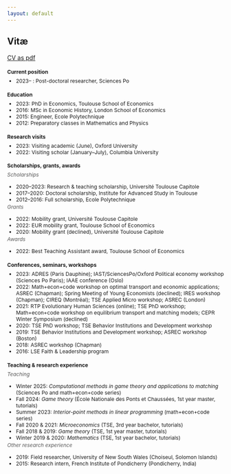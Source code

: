 ```yaml
---
layout: default
---
```


<style type="text/css">
  h4 {
    font-size: 12px;
  }
  h6 {
    font-size: 12px;
    color:#595959;
    font-weight: 400;
  }
  ul {
    font-size: 12px;
  }
  h6 + ul {
    margin-top: -15px;
  }
  h4 + ul {
    margin-top: -10px;
  }
  h4 + h6 {
    margin-top: -10px;
  }
  ul + h6 {
    margin-top: -10px;
  }
</style>


## Vitæ

[CV as pdf](/assets/CV_AJacquet.pdf)


#### Current position

- 2023– : Post-doctoral researcher, Sciences Po


#### Education

- 2023: PhD in Economics, Toulouse School of Economics
- 2016: MSc in Economic History, London School of Economics
- 2015: Engineer, Ecole Polytechnique
- 2012: Preparatory classes in Mathematics and Physics

#### Research visits

- 2023: Visiting academic (June), Oxford University
- 2022: Visiting scholar (January–July), Columbia University


#### Scholarships, grants, awards

###### Scholarships
- 2020–2023: Research & teaching scholarship, Université Toulouse Capitole
- 2017–2020: Doctoral scholarship, Institute for Advanced Study in Toulouse
- 2012–2016: Full scholarship, Ecole Polytechnique

###### Grants
- 2022: Mobility grant, Université Toulouse Capitole
- 2022: EUR mobility grant, Toulouse School of Economics
- 2020: Mobility grant (declined), Université Toulouse Capitole

###### Awards
- 2022: Best Teaching Assistant award, Toulouse School of Economics


#### Conferences, seminars, workshops

- 2023: ADRES (Paris Dauphine); IAST/SciencesPo/Oxford Political economy workshop (Sciences Po Paris); IAAE conference (Oslo)
- 2022: Math+econ+code workshop on optimal transport and economic applications; ASREC (Chapman); Spring Meeting of Young Economists (declined); IRES workshop (Chapman); CIREQ (Montréal); TSE Applied Micro workshop; ASREC (London)
- 2021: RTP Evolutionary Human Sciences (online); TSE PhD workshop; Math+econ+code workshop on equilibrium transport and matching models; CEPR Winter Symposium (declined)
- 2020: TSE PhD workshop; TSE Behavior Institutions and Development workshop
- 2019: TSE Behavior Institutions and Development workshop; ASREC workshop (Boston)
- 2018: ASREC workshop (Chapman)
- 2016: LSE Faith & Leadership program


#### Teaching & research experience

###### Teaching
- Winter 2025: *Computational methods in game theory and applications to matching* (Sciences Po and math+econ+code series)
- Fall 2024: *Game theory* (École Nationale des Ponts et Chaussées, 1st year master, tutorials)
- Summer 2023: *Interior-point methods in linear programming* (math+econ+code series)
- Fall 2020 & 2021: *Microeconomics* (TSE, 3rd year bachelor, tutorials)
- Fall 2018 & 2019: *Game theory* (TSE, 1st year master, tutorials) 
- Winter 2019 & 2020: *Mathematics* (TSE, 1st year bachelor, tutorials)  

###### Other research experience
- 2019: Field researcher, University of New South Wales (Choiseul, Solomon Islands)
- 2015: Research intern, French Institute of Pondicherry (Pondicherry, India)

